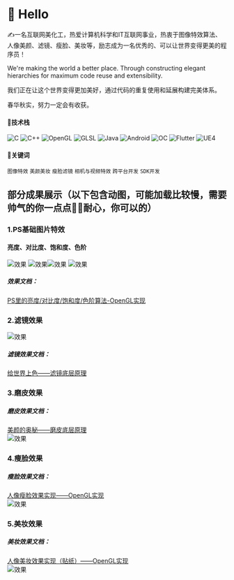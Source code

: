# 🙋 Hello
✍️一名互联网美化工，热爱计算机科学和IT互联网事业，热衷于图像特效算法、人像美颜、滤镜、瘦脸、美妆等，励志成为一名优秀的、可以让世界变得更美的程序员！

We're making the world a better place. Through constructing elegant hierarchies for maximum code reuse and extensibility.

我们正在让这个世界变得更加美好，通过代码的重复使用和延展构建完美体系。

春华秋实，努力一定会有收获。

#### 💪技术栈

![C](https://img.shields.io/badge/c-%2300599C.svg?style=flat-square&logo=c&logoColor=white)
![C++](https://img.shields.io/badge/-C++-00599C?style=flat-square&logo=c)
![OpenGL](https://img.shields.io/badge/-OpenGL-9cf
)
![GLSL](https://img.shields.io/badge/-GLSL-yellow)
![Java](https://img.shields.io/badge/J-Java-orange)
![Android](https://img.shields.io/badge/Android-3DDC84?style=flat-square&logo=android&logoColor=white)
![OC](https://img.shields.io/badge/OC-Objective--C-blue)
![Flutter](https://img.shields.io/badge/F-Flutter-green)
![UE4](https://img.shields.io/badge/-UE4-lightgrey
)

#### 📌关键词
`图像特效` `美颜美妆` `瘦脸滤镜` `相机与视频特效` `跨平台开发` `SDK开发`




## 部分成果展示（以下包含动图，可能加载比较慢，需要帅气的你一点点🤏🏻耐心，你可以的）
### 1.PS基础图片特效
#### 亮度、对比度、饱和度、色阶
![效果](https://img-blog.csdnimg.cn/319371e8059c4b16b273b76cb8ed03f8.gif) ![效果](https://img-blog.csdnimg.cn/9d040fb73d7e4151b79c8bf79becf0dd.gif )![效果](https://img-blog.csdnimg.cn/56b8c89da53c4eb6981a10f6d6b61efc.gif) ![效果](https://img-blog.csdnimg.cn/bbf100307df043578520a19deee92b3e.gif)
##### 效果文档：
[PS里的亮度/对比度/饱和度/色阶算法-OpenGL实现](https://blog.csdn.net/q345911572/article/details/127462885)

### 2.滤镜效果
![效果](https://img-blog.csdnimg.cn/61c145ff4e344f65b0480a3d5d7f1a99.gif)
##### 滤镜效果文档：
[给世界上色——滤镜底层原理](https://blog.csdn.net/q345911572/article/details/119351319)

### 3.磨皮效果
##### 磨皮效果文档：
[美颜的奥秘——磨皮底层原理](https://blog.csdn.net/q345911572/article/details/119901671)<br>
![效果](https://img-blog.csdnimg.cn/deae60f406324b779f67379c0cc11c60.gif)

### 4.瘦脸效果
##### 瘦脸效果文档：
[人像瘦脸效果实现——OpenGL实现](https://blog.csdn.net/q345911572/article/details/128758125)<br>
![效果](https://img-blog.csdnimg.cn/410856d7920141dfbe90ca34129496a5.gif)


### 5.美妆效果
##### 美妆效果文档：
[人像美妆效果实现（贴纸）——OpenGL实现](https://blog.csdn.net/q345911572/article/details/127644640)<br>
![效果](https://img-blog.csdnimg.cn/170fd73692d841d4aa6a4b06dbe96268.gif)


